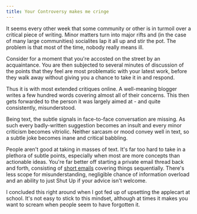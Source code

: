 ```yaml
---
title: Your Controversy makes me cringe
---
```

It seems every other week that some community or other is in turmoil over a critical piece of writing. Minor matters turn into major rifts and (in the case of many large communities) socialites lap it all up and stir the pot. The problem is that most of the time, nobody really means ill.
<!--more-->

Consider for a moment that you're accosted on the street by an acquaintance. You are then subjected to several minutes of discussion of the points that they feel are most problematic with your latest work, before they walk away without giving you a chance to take it in and respond.

Thus it is with most extended critiques online. A well-meaning blogger writes a few hundred words covering almost all of their concerns. This then gets forwarded to the person it was largely aimed at - and quite consistently, misunderstood.

Being text, the subtle signals in face-to-face conversation are missing. As such every badly-written suggestion becomes an insult and every minor criticism becomes vitriolic. Neither sarcasm or mood convey well in text, so a subtle joke becomes inane and critical babbling.

People aren't good at taking in masses of text. It's far too hard to take in a plethora of subtle points, especially when most are more concepts than actionable ideas. You're far better off starting a private email thread back and forth, consisting of [short emails](http://five.sentenc.es) covering things sequentially. There's less scope for misunderstanding, negligible chance of information overload and an ability to just Shut Up if your advice isn't welcome.

I concluded this right around when I got fed up of upsetting the applecart at school. It's not easy to stick to this mindset, although at times it makes you want to scream when people seem to have forgotten it.
